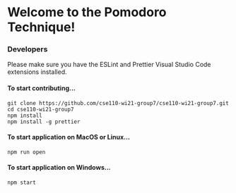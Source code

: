 # Welcome to the Pomodoro Technique!

### Developers

Please make sure you have the ESLint and Prettier Visual Studio Code extensions installed.

#### To start contributing...

```
git clone https://github.com/cse110-wi21-group7/cse110-wi21-group7.git
cd cse110-wi21-group7
npm install
npm install -g prettier
```
#### To start application on MacOS or Linux...

```
npm run open
```

#### To start application on Windows...

```
npm start
```
